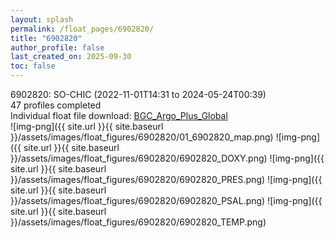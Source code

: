 ```yaml
---
layout: splash
permalink: /float_pages/6902820/
title: "6902820"
author_profile: false
last_created_on: 2025-09-30
toc: false
---
```

 
6902820: SO-CHIC (2022-11-01T14:31 to 2024-05-24T00:39)\
47 profiles completed\
Individual float file download: [BGC_Argo_Plus_Global](https://ftp.soest.hawaii.edu/bgc_argo_plus/Individual_Floats/outliers_removed/6902820_Sprof_processed.nc)\
![img-png]({{ site.url }}{{ site.baseurl }}/assets/images/float_figures/6902820/01_6902820_map.png)
![img-png]({{ site.url }}{{ site.baseurl }}/assets/images/float_figures/6902820/6902820_DOXY.png)
![img-png]({{ site.url }}{{ site.baseurl }}/assets/images/float_figures/6902820/6902820_PRES.png)
![img-png]({{ site.url }}{{ site.baseurl }}/assets/images/float_figures/6902820/6902820_PSAL.png)
![img-png]({{ site.url }}{{ site.baseurl }}/assets/images/float_figures/6902820/6902820_TEMP.png)
